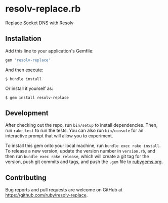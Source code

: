 # resolv-replace.rb

Replace Socket DNS with Resolv

## Installation

Add this line to your application's Gemfile:

```ruby
gem 'resolv-replace'
```

And then execute:

    $ bundle install

Or install it yourself as:

    $ gem install resolv-replace

## Development

After checking out the repo, run `bin/setup` to install dependencies. Then, run `rake test` to run the tests. You can also run `bin/console` for an interactive prompt that will allow you to experiment.

To install this gem onto your local machine, run `bundle exec rake install`. To release a new version, update the version number in `version.rb`, and then run `bundle exec rake release`, which will create a git tag for the version, push git commits and tags, and push the `.gem` file to [rubygems.org](https://rubygems.org).

## Contributing

Bug reports and pull requests are welcome on GitHub at https://github.com/ruby/resolv-replace.

